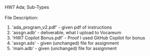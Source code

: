 HW7 Ada; Sub-Types<br>
<br>
File Description:<br>
  1. 'ada_program_v2.pdf' - given pdf of instructions<br>
  2. 'assgn.adb' - deliverable, what I upload to Vocareum<br>
  3. 'HW7 Copilot Bonus.pdf' - Proof I used GitHub Copilot for bonus<br>
  4. 'assgn.ads' - given (unchanged) file for assignment<br>
  5. 'main.adb' - given (unchanged) file for assignment

